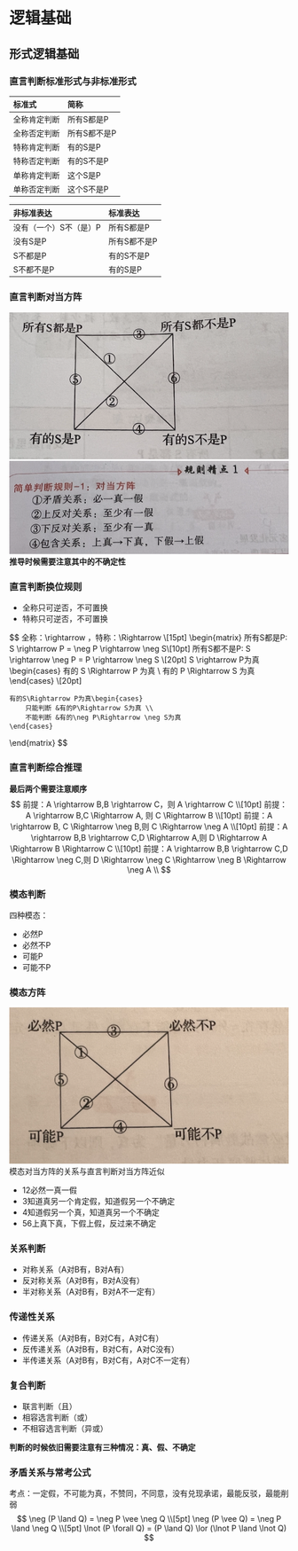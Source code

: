 # 逻辑基础

## 形式逻辑基础

### 直言判断标准形式与非标准形式

| 标准式       | 简称         |
| :----------- | :----------- |
| 全称肯定判断 | 所有S都是P   |
| 全称否定判断 | 所有S都不是P |
| 特称肯定判断 | 有的S是P     |
| 特称否定判断 | 有的S不是P   |
| 单称肯定判断 | 这个S是P     |
| 单称否定判断 | 这个S不是P   |

| 非标准表达             | 标准表达     |
| :--------------------- | :----------- |
| 没有（一个）S不（是）P | 所有S都是P   |
| 没有S是P               | 所有S都不是P |
| S不都是P               | 有的S不是P   |
| S不都不是P             | 有的S是P     |

### 直言判断对当方阵

![直言判断对当方阵](images/2022-08-06-13-45-12.png)
![规则](images/2022-08-06-13-46-09.png)
**推导时候需要注意其中的不确定性**

### 直言判断换位规则

+ 全称只可逆否，不可置换
+ 特称只可逆否，不可置换

$$
全称：\rightarrow ，特称：\Rightarrow \\[15pt]
\begin{matrix}
    所有S都是P: S \rightarrow P = \neg P  \rightarrow \neg S\\[10pt]
    所有S都不是P: S \rightarrow \neg P =  P \rightarrow \neg S \\[20pt]
    S \rightarrow P为真\begin{cases}
        有的 S \Rightarrow P 为真 \\
        有的 P \Rightarrow S 为真
    \end{cases} \\[20pt]

    有的S\Rightarrow P为真\begin{cases}
        只能判断 &有的P\Rightarrow S为真 \\
        不能判断 &有的\neg P\Rightarrow \neg S为真
    \end{cases}
\end{matrix}
$$

### 直言判断综合推理

**最后两个需要注意顺序**
$$
前提：A \rightarrow B,B \rightarrow C，则 A \rightarrow C \\[10pt]
前提：A \rightarrow B,C \Rightarrow A, 则 C \Rightarrow B \\[10pt]
前提：A \rightarrow B, C \Rightarrow \neg B,则 C \Rightarrow \neg A \\[10pt]
前提：A \rightarrow B,B \rightarrow C,D \Rightarrow A,则 D \Rightarrow A \Rightarrow B \Rightarrow C \\[10pt]
前提：A \rightarrow B,B \rightarrow C,D \Rightarrow \neg C,则 D \Rightarrow \neg C \Rightarrow \neg B \Rightarrow \neg A \\
$$

### 模态判断

四种模态：

+ 必然P
+ 必然不P
+ 可能P
+ 可能不P

### 模态方阵

![模态对当方阵](images/2022-08-06-15-36-31.png)
模态对当方阵的关系与直言判断对当方阵近似

+ 12必然一真一假
+ 3知道真另一个肯定假，知道假另一个不确定
+ 4知道假另一个真，知道真另一个不确定
+ 56上真下真，下假上假，反过来不确定

### 关系判断

+ 对称关系（A对B有，B对A有）
+ 反对称关系（A对B有，B对A没有）
+ 半对称关系（A对B有，B对A不一定有）

### 传递性关系

+ 传递关系（A对B有，B对C有，A对C有）
+ 反传递关系（A对B有，B对C有，A对C没有）
+ 半传递关系（A对B有，B对C有，A对C不一定有）

### 复合判断

+ 联言判断（且）
+ 相容选言判断（或）
+ 不相容选言判断（异或）

**判断的时候依旧需要注意有三种情况：真、假、不确定**

### 矛盾关系与常考公式

考点：一定假，不可能为真，不赞同，不同意，没有兑现承诺，最能反驳，最能削弱
$$
\neg (P \land Q) = \neg P \vee \neg Q \\[5pt]
\neg (P \vee Q) = \neg P \land \neg Q \\[5pt]
\lnot (P \forall Q) = (P \land Q) \lor (\lnot P \land \lnot Q)
$$